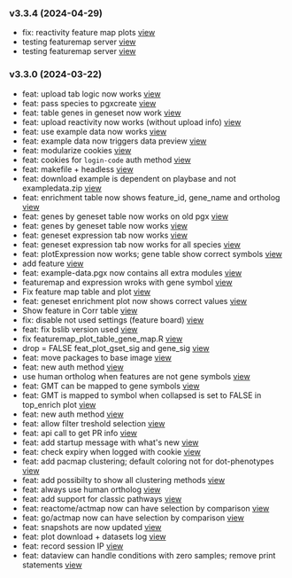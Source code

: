 ### v3.3.4 (2024-04-29)

-  fix: reactivity feature map plots [view](https://github.com/bigomics/omicsplayground/commit/d7d3fd12badcd9e0b138637320c6c86ed4d35242)
-  testing featuremap server [view](https://github.com/bigomics/omicsplayground/commit/08cdb861bac0fa5dde5139f7728a15fbfce2d805)
-  testing featuremap server [view](https://github.com/bigomics/omicsplayground/commit/b7ca967729c80b9abd35d0ffe4d018abfb46b838)


### v3.3.0 (2024-03-22)

-  feat: upload tab logic now works [view](https://github.com/bigomics/omicsplayground/commit/6d9a1f91c0bf8802e36edfd449eca615e5723c23)
-  feat: pass species to pgxcreate [view](https://github.com/bigomics/omicsplayground/commit/695ffa519a53a58329a2f1e27eec25fd143c6e23)
-  feat: table genes in geneset now work [view](https://github.com/bigomics/omicsplayground/commit/ea7fba2417e618ee5848806daa391124dabc8a16)
-  feat: upload reactivity now works (without upload info) [view](https://github.com/bigomics/omicsplayground/commit/db3704a345319ac15e13b6ea9097717d805f6963)
-  feat: use example data now works [view](https://github.com/bigomics/omicsplayground/commit/6057a9ffa6265cca66e3fc23d7c125fdf608ec23)
-  feat: example data now triggers data preview [view](https://github.com/bigomics/omicsplayground/commit/5b8456803dbca515244a31057463a937ba0b93f7)
-  feat: modularize cookies [view](https://github.com/bigomics/omicsplayground/commit/b77428fe43ee595c5f2a0bbfb559e43e6c1c1a71)
-  feat: cookies for `login-code` auth method [view](https://github.com/bigomics/omicsplayground/commit/6abea518b0894656606f5233058f854e120858a6)
-  feat: makefile + headless [view](https://github.com/bigomics/omicsplayground/commit/ca2caae959c513d4b2ddf1856c635a9f484d5241)
-  feat: download example is dependent on playbase and not exampledata.zip [view](https://github.com/bigomics/omicsplayground/commit/2d02acebcb951f7c695f504d5c912b31fdc3500d)
-  feat: enrichment table now shows feature_id, gene_name and ortholog [view](https://github.com/bigomics/omicsplayground/commit/12f3fedd890c69249cc60e470de3cba54c7b9491)
-  feat: genes by geneset table now works on old pgx [view](https://github.com/bigomics/omicsplayground/commit/be437bdf1e30bc65c8ac016331c384f19b97ccdb)
-  feat: genes by geneset table now works [view](https://github.com/bigomics/omicsplayground/commit/9f621c58d3ced73db70dc0a31b01bb03aac095a1)
-  feat: geneset expression tab now works [view](https://github.com/bigomics/omicsplayground/commit/9fa6788dc1df9626dbf0b7f1471323fc94df1bfb)
-  feat: geneset expression tab now works for all species [view](https://github.com/bigomics/omicsplayground/commit/18adab99c622efad060be2629c013c8659115f7a)
-  feat: plotExpression now works; gene table show correct symbols [view](https://github.com/bigomics/omicsplayground/commit/a2930b9c3855a65155bbf4424f5c889f67c16583)
-  add feature [view](https://github.com/bigomics/omicsplayground/commit/6dc230278a107661af07bdc3265fe06cf49758b3)
-  feat: example-data.pgx now contains all extra modules [view](https://github.com/bigomics/omicsplayground/commit/7387499e38eb8126abe7e7ac6238882620454c33)
-  featuremap and expression wroks with gene symbol [view](https://github.com/bigomics/omicsplayground/commit/b56557da05d582488ca7134aea03235396d2a4f1)
-  Fix feature map table and plot [view](https://github.com/bigomics/omicsplayground/commit/f85e2d3cf62f35b888837c18f79940fb50f961d2)
-  feat: geneset enrichment plot now shows correct values [view](https://github.com/bigomics/omicsplayground/commit/1bf3d39c5129f0a47c5f8eecafddaef42ce3567f)
-  Show feature in Corr table [view](https://github.com/bigomics/omicsplayground/commit/04c572ae8cf61f903faf96e22462af1435438d6e)
-  fix: disable not used settings (feature board) [view](https://github.com/bigomics/omicsplayground/commit/950a57c3bf0170a2ff41992bedfee4d940f18526)
-  feat: fix bslib version used [view](https://github.com/bigomics/omicsplayground/commit/3875e05a54f2a6c68ec153b37ae88208f75bf322)
-  fix featuremap_plot_table_gene_map.R [view](https://github.com/bigomics/omicsplayground/commit/d1b41b09da979cf21192990e9c6caf8de6ecf7f1)
-  drop = FALSE feat_plot_gset_sig and gene_sig [view](https://github.com/bigomics/omicsplayground/commit/a6262b81f01ab56faf4a9ed8785b5ecfa3b78664)
-  feat: move packages to base image [view](https://github.com/bigomics/omicsplayground/commit/6bce790196a2e8f0c266b29e32b6934aa5cdf7da)
-  feat: new auth method [view](https://github.com/bigomics/omicsplayground/commit/2222033dd6f1b5e39c64bd3fad61a681e6f9f7b1)
-  use human ortholog when features are not gene symbols [view](https://github.com/bigomics/omicsplayground/commit/51028e477467860fc8dfe68ef1d7e06f5f289a8e)
-  feat: GMT can be mapped to gene symbols [view](https://github.com/bigomics/omicsplayground/commit/b875ad1d148d0ea1859c126297dbbadecb094a32)
-  feat: GMT is mapped to symbol when collapsed is set to FALSE in top_enrich plot [view](https://github.com/bigomics/omicsplayground/commit/9d4669a84f92c8d68fcbc234ea5a7af52ca5520c)
-  feat: new auth method [view](https://github.com/bigomics/omicsplayground/commit/12157a6897454c9b952821678f571db1f4c7b8b7)
-  feat: allow filter treshold selection [view](https://github.com/bigomics/omicsplayground/commit/87efa515bfdacf885894511b712d0fb0e0991c71)
-  feat: api call to get PR info [view](https://github.com/bigomics/omicsplayground/commit/8eb2c9a5fea3a15fabd1a73ce294dcb41520bc07)
-  feat: add startup message with what's new [view](https://github.com/bigomics/omicsplayground/commit/8e76e60e9e4e1d1bbeaa5fd12abc35468d550d79)
-  feat: check expiry when logged with cookie [view](https://github.com/bigomics/omicsplayground/commit/4682541793996f6f54a5fb78aa9bb6eaf4f95381)
-  feat: add pacmap clustering; default coloring not for dot-phenotypes [view](https://github.com/bigomics/omicsplayground/commit/b412e1f4fff36043f38271a836df524c7eea54e3)
-  feat: add possibilty to show all clustering methods [view](https://github.com/bigomics/omicsplayground/commit/991ddc543d0d16dd2d60ffeae61bb14eb107ecaf)
-  feat: always use human ortholog [view](https://github.com/bigomics/omicsplayground/commit/76acae595fefacd9461d3bcaa5f1726377ea2226)
-  feat: add support for classic pathways [view](https://github.com/bigomics/omicsplayground/commit/fb69d4fe4727caa5113d999671d4d6ff41d1d73f)
-  feat: reactome/actmap now can have selection by comparison [view](https://github.com/bigomics/omicsplayground/commit/7413bb867547e59167b2043f08f5520ac4649a92)
-  feat: go/actmap now can have selection by comparison [view](https://github.com/bigomics/omicsplayground/commit/81d382ca66533c9e1064fd3550edb6bafa1fd173)
-  feat: snapshots are now updated [view](https://github.com/bigomics/omicsplayground/commit/0f6dfd719fb8bfb9d439ed9eeafd3d1ea6fcbdf5)
-  feat: plot download + datasets log [view](https://github.com/bigomics/omicsplayground/commit/b5164051fa384ab462e5f0012d84306946c451f2)
-  feat: record session IP [view](https://github.com/bigomics/omicsplayground/commit/c395a2e5c39980b032822a82a9d381ffa54e73e5)
-  feat: dataview can handle conditions with zero samples; remove print statements [view](https://github.com/bigomics/omicsplayground/commit/d54fa316bb81a3949dc33d0b98c6b97f7fb8c831)


